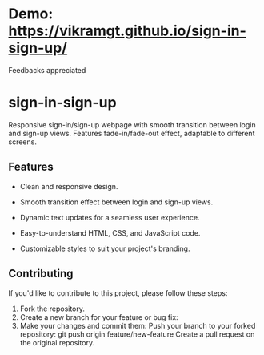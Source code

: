 # Demo: https://vikramgt.github.io/sign-in-sign-up/
Feedbacks appreciated


# sign-in-sign-up
Responsive sign-in/sign-up webpage with smooth transition between login and sign-up views. Features fade-in/fade-out effect, adaptable to different screens.

## Features

- Clean and responsive design.
  
- Smooth transition effect between login and sign-up views.
  
- Dynamic text updates for a seamless user experience.
  
- Easy-to-understand HTML, CSS, and JavaScript code.
  
- Customizable styles to suit your project's branding.

## Contributing

If you'd like to contribute to this project, please follow these steps:

1. Fork the repository.
2. Create a new branch for your feature or bug fix:
3. Make your changes and commit them:
Push your branch to your forked repository:
  git push origin feature/new-feature
Create a pull request on the original repository.
